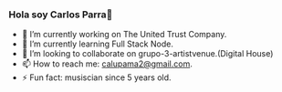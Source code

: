 ### Hola soy Carlos Parra👋

<!--
**calupama/calupama** is a ✨ _special_ ✨ repository because its `README.md` (this file) appears on your GitHub profile.
-->

- 🔭 I’m currently working on The United Trust Company.
- 🌱 I’m currently learning Full Stack Node.
- 👯 I’m looking to collaborate on grupo-3-artistvenue.(Digital House)
- 📫 How to reach me: calupama2@gmail.com.
- ⚡ Fun fact: musiscian since 5 years old.
